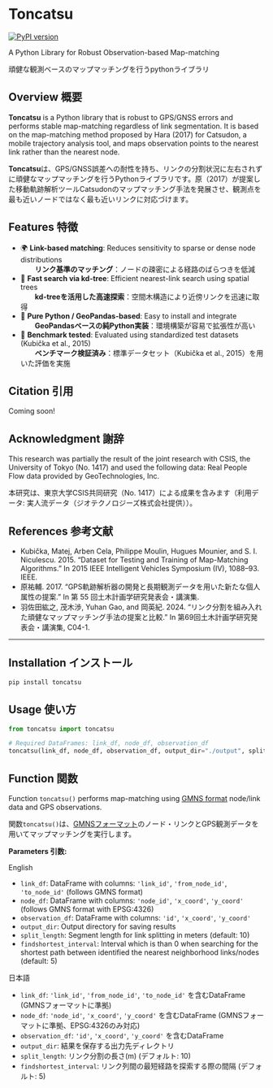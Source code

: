 # Toncatsu
[![PyPI version](https://badge.fury.io/py/toncatsu.svg)](https://pypi.org/project/toncatsu/)

A Python Library for Robust Observation-based Map-matching

頑健な観測ベースのマップマッチングを行うpythonライブラリ

## Overview 概要

**Toncatsu** is a Python library that is robust to GPS/GNSS errors and performs stable map-matching regardless of link segmentation. It is based on the map-matching method proposed by Hara (2017) for Catsudon, a mobile trajectory analysis tool, and maps observation points to the nearest link rather than the nearest node.

**Toncatsu**は、GPS/GNSS誤差への耐性を持ち、リンクの分割状況に左右されずに頑健なマップマッチングを行うPythonライブラリです。原（2017）が提案した移動軌跡解析ツールCatsudonのマップマッチング手法を発展させ、観測点を最も近いノードではなく最も近いリンクに対応づけます。

## Features 特徴

- 🌍 **Link-based matching**: Reduces sensitivity to sparse or dense node distributions  
  　　**リンク基準のマッチング**：ノードの疎密による経路のばらつきを低減
- 🚀 **Fast search via kd-tree**: Efficient nearest-link search using spatial trees  
  　　**kd-treeを活用した高速探索**：空間木構造により近傍リンクを迅速に取得
- 🐍 **Pure Python / GeoPandas-based**: Easy to install and integrate  
  　　**GeoPandasベースの純Python実装**：環境構築が容易で拡張性が高い
- 🧪 **Benchmark tested**: Evaluated using standardized test datasets (Kubička et al., 2015)  
  　　**ベンチマーク検証済み**：標準データセット（Kubička et al., 2015）を用いた評価を実施

## Citation 引用
Coming soon!

## Acknowledgment 謝辞
This research was partially the result of the joint research with CSIS, the University of Tokyo (No. 1417) and used the following data: Real People Flow data provided by GeoTechnologies, Inc.

本研究は、東京大学CSIS共同研究（No. 1417）による成果を含みます（利用データ: 実人流データ（ジオテクノロジーズ株式会社提供））。

## References 参考文献
- Kubička, Matej, Arben Cela, Philippe Moulin, Hugues Mounier, and S. I. Niculescu. 2015. “Dataset for Testing and Training of Map-Matching Algorithms.” In 2015 IEEE Intelligent Vehicles Symposium (IV), 1088–93. IEEE.
- 原祐輔. 2017. “GPS軌跡解析器の開発と長期観測データを用いた新たな個人属性の提案.” In 第 55 回土木計画学研究発表会・講演集.
- 羽佐田紘之, 茂木渉, Yuhan Gao, and 岡英紀. 2024. “リンク分割を組み入れた頑健なマップマッチング手法の提案と比較.” In 第69回土木計画学研究発表会・講演集, C04-1.

---

## Installation インストール

```bash
pip install toncatsu
```


## Usage 使い方

```python
from toncatsu import toncatsu

# Required DataFrames: link_df, node_df, observation_df
toncatsu(link_df, node_df, observation_df, output_dir="./output", split_length=10, findshortest_interval=5)
```

## Function 関数

Function `toncatsu()` performs map-matching using [GMNS format](https://github.com/zephyr-data-specs/GMNS) node/link data and GPS observations.

関数`toncatsu()`は、[GMNSフォーマット](https://github.com/zephyr-data-specs/GMNS)のノード・リンクとGPS観測データを用いてマップマッチングを実行します。

**Parameters 引数:**

English
- `link_df`: DataFrame with columns: `'link_id'`, `'from_node_id'`, `'to_node_id'` (follows GMNS format)
- `node_df`: DataFrame with columns: `'node_id'`, `'x_coord'`, `'y_coord'` (follows GMNS format with EPSG:4326)
- `observation_df`: DataFrame with columns: `'id'`, `'x_coord'`, `'y_coord'`  
- `output_dir`: Output directory for saving results
- `split_length`: Segment length for link splitting in meters (default: 10)
- `findshortest_interval`: Interval which is than 0 when searching for the shortest path between identified the nearest neighborhood links/nodes (default: 5)

日本語
- `link_df`: `'link_id'`, `'from_node_id'`, `'to_node_id'` を含むDataFrame (GMNSフォーマットに準拠) 
- `node_df`: `'node_id'`, `'x_coord'`, `'y_coord'` を含むDataFrame (GMNSフォーマットに準拠、EPSG:4326のみ対応) 
- `observation_df`: `'id'`, `'x_coord'`, `'y_coord'` を含むDataFrame  
- `output_dir`: 結果を保存する出力先ディレクトリ
- `split_length`: リンク分割の長さ(m) (デフォルト: 10)
- `findshortest_interval`: リンク列間の最短経路を探索する際の間隔 (デフォルト: 5)

